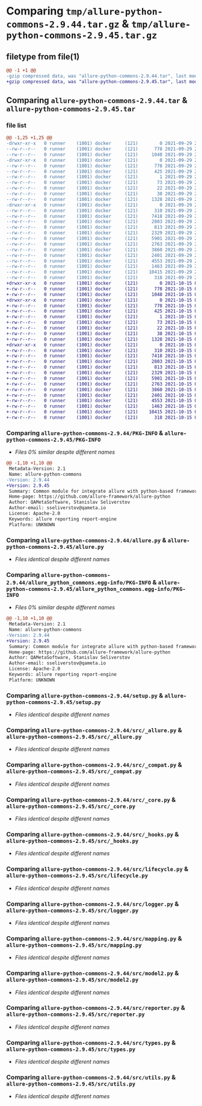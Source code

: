 # Comparing `tmp/allure-python-commons-2.9.44.tar.gz` & `tmp/allure-python-commons-2.9.45.tar.gz`

## filetype from file(1)

```diff
@@ -1 +1 @@
-gzip compressed data, was "allure-python-commons-2.9.44.tar", last modified: Wed Sep 29 20:24:19 2021, max compression
+gzip compressed data, was "allure-python-commons-2.9.45.tar", last modified: Fri Oct 15 08:22:12 2021, max compression
```

## Comparing `allure-python-commons-2.9.44.tar` & `allure-python-commons-2.9.45.tar`

### file list

```diff
@@ -1,25 +1,25 @@
-drwxr-xr-x   0 runner    (1001) docker     (121)        0 2021-09-29 20:24:19.365609 allure-python-commons-2.9.44/
--rw-r--r--   0 runner    (1001) docker     (121)      778 2021-09-29 20:24:19.365609 allure-python-commons-2.9.44/PKG-INFO
--rw-r--r--   0 runner    (1001) docker     (121)     1048 2021-09-29 20:24:05.000000 allure-python-commons-2.9.44/allure.py
-drwxr-xr-x   0 runner    (1001) docker     (121)        0 2021-09-29 20:24:19.361609 allure-python-commons-2.9.44/allure_python_commons.egg-info/
--rw-r--r--   0 runner    (1001) docker     (121)      778 2021-09-29 20:24:19.000000 allure-python-commons-2.9.44/allure_python_commons.egg-info/PKG-INFO
--rw-r--r--   0 runner    (1001) docker     (121)      425 2021-09-29 20:24:19.000000 allure-python-commons-2.9.44/allure_python_commons.egg-info/SOURCES.txt
--rw-r--r--   0 runner    (1001) docker     (121)        1 2021-09-29 20:24:19.000000 allure-python-commons-2.9.44/allure_python_commons.egg-info/dependency_links.txt
--rw-r--r--   0 runner    (1001) docker     (121)       73 2021-09-29 20:24:19.000000 allure-python-commons-2.9.44/allure_python_commons.egg-info/requires.txt
--rw-r--r--   0 runner    (1001) docker     (121)       22 2021-09-29 20:24:19.000000 allure-python-commons-2.9.44/allure_python_commons.egg-info/top_level.txt
--rw-r--r--   0 runner    (1001) docker     (121)       38 2021-09-29 20:24:19.365609 allure-python-commons-2.9.44/setup.cfg
--rw-r--r--   0 runner    (1001) docker     (121)     1328 2021-09-29 20:24:05.000000 allure-python-commons-2.9.44/setup.py
-drwxr-xr-x   0 runner    (1001) docker     (121)        0 2021-09-29 20:24:19.361609 allure-python-commons-2.9.44/src/
--rw-r--r--   0 runner    (1001) docker     (121)      310 2021-09-29 20:24:05.000000 allure-python-commons-2.9.44/src/__init__.py
--rw-r--r--   0 runner    (1001) docker     (121)     7418 2021-09-29 20:24:05.000000 allure-python-commons-2.9.44/src/_allure.py
--rw-r--r--   0 runner    (1001) docker     (121)     2803 2021-09-29 20:24:05.000000 allure-python-commons-2.9.44/src/_compat.py
--rw-r--r--   0 runner    (1001) docker     (121)      813 2021-09-29 20:24:05.000000 allure-python-commons-2.9.44/src/_core.py
--rw-r--r--   0 runner    (1001) docker     (121)     2329 2021-09-29 20:24:05.000000 allure-python-commons-2.9.44/src/_hooks.py
--rw-r--r--   0 runner    (1001) docker     (121)     5901 2021-09-29 20:24:05.000000 allure-python-commons-2.9.44/src/lifecycle.py
--rw-r--r--   0 runner    (1001) docker     (121)     2763 2021-09-29 20:24:05.000000 allure-python-commons-2.9.44/src/logger.py
--rw-r--r--   0 runner    (1001) docker     (121)     3860 2021-09-29 20:24:05.000000 allure-python-commons-2.9.44/src/mapping.py
--rw-r--r--   0 runner    (1001) docker     (121)     2401 2021-09-29 20:24:05.000000 allure-python-commons-2.9.44/src/model2.py
--rw-r--r--   0 runner    (1001) docker     (121)     4553 2021-09-29 20:24:05.000000 allure-python-commons-2.9.44/src/reporter.py
--rw-r--r--   0 runner    (1001) docker     (121)     1463 2021-09-29 20:24:05.000000 allure-python-commons-2.9.44/src/types.py
--rw-r--r--   0 runner    (1001) docker     (121)    10415 2021-09-29 20:24:05.000000 allure-python-commons-2.9.44/src/utils.py
--rw-r--r--   0 runner    (1001) docker     (121)      318 2021-09-29 20:24:05.000000 allure-python-commons-2.9.44/tox.ini
+drwxr-xr-x   0 runner    (1001) docker     (121)        0 2021-10-15 08:22:12.704831 allure-python-commons-2.9.45/
+-rw-r--r--   0 runner    (1001) docker     (121)      778 2021-10-15 08:22:12.704831 allure-python-commons-2.9.45/PKG-INFO
+-rw-r--r--   0 runner    (1001) docker     (121)     1048 2021-10-15 08:21:54.000000 allure-python-commons-2.9.45/allure.py
+drwxr-xr-x   0 runner    (1001) docker     (121)        0 2021-10-15 08:22:12.704831 allure-python-commons-2.9.45/allure_python_commons.egg-info/
+-rw-r--r--   0 runner    (1001) docker     (121)      778 2021-10-15 08:22:12.000000 allure-python-commons-2.9.45/allure_python_commons.egg-info/PKG-INFO
+-rw-r--r--   0 runner    (1001) docker     (121)      425 2021-10-15 08:22:12.000000 allure-python-commons-2.9.45/allure_python_commons.egg-info/SOURCES.txt
+-rw-r--r--   0 runner    (1001) docker     (121)        1 2021-10-15 08:22:12.000000 allure-python-commons-2.9.45/allure_python_commons.egg-info/dependency_links.txt
+-rw-r--r--   0 runner    (1001) docker     (121)       73 2021-10-15 08:22:12.000000 allure-python-commons-2.9.45/allure_python_commons.egg-info/requires.txt
+-rw-r--r--   0 runner    (1001) docker     (121)       22 2021-10-15 08:22:12.000000 allure-python-commons-2.9.45/allure_python_commons.egg-info/top_level.txt
+-rw-r--r--   0 runner    (1001) docker     (121)       38 2021-10-15 08:22:12.704831 allure-python-commons-2.9.45/setup.cfg
+-rw-r--r--   0 runner    (1001) docker     (121)     1328 2021-10-15 08:21:54.000000 allure-python-commons-2.9.45/setup.py
+drwxr-xr-x   0 runner    (1001) docker     (121)        0 2021-10-15 08:22:12.704831 allure-python-commons-2.9.45/src/
+-rw-r--r--   0 runner    (1001) docker     (121)      310 2021-10-15 08:21:54.000000 allure-python-commons-2.9.45/src/__init__.py
+-rw-r--r--   0 runner    (1001) docker     (121)     7418 2021-10-15 08:21:54.000000 allure-python-commons-2.9.45/src/_allure.py
+-rw-r--r--   0 runner    (1001) docker     (121)     2803 2021-10-15 08:21:54.000000 allure-python-commons-2.9.45/src/_compat.py
+-rw-r--r--   0 runner    (1001) docker     (121)      813 2021-10-15 08:21:54.000000 allure-python-commons-2.9.45/src/_core.py
+-rw-r--r--   0 runner    (1001) docker     (121)     2329 2021-10-15 08:21:54.000000 allure-python-commons-2.9.45/src/_hooks.py
+-rw-r--r--   0 runner    (1001) docker     (121)     5901 2021-10-15 08:21:54.000000 allure-python-commons-2.9.45/src/lifecycle.py
+-rw-r--r--   0 runner    (1001) docker     (121)     2763 2021-10-15 08:21:54.000000 allure-python-commons-2.9.45/src/logger.py
+-rw-r--r--   0 runner    (1001) docker     (121)     3860 2021-10-15 08:21:54.000000 allure-python-commons-2.9.45/src/mapping.py
+-rw-r--r--   0 runner    (1001) docker     (121)     2401 2021-10-15 08:21:54.000000 allure-python-commons-2.9.45/src/model2.py
+-rw-r--r--   0 runner    (1001) docker     (121)     4553 2021-10-15 08:21:54.000000 allure-python-commons-2.9.45/src/reporter.py
+-rw-r--r--   0 runner    (1001) docker     (121)     1463 2021-10-15 08:21:54.000000 allure-python-commons-2.9.45/src/types.py
+-rw-r--r--   0 runner    (1001) docker     (121)    10415 2021-10-15 08:21:54.000000 allure-python-commons-2.9.45/src/utils.py
+-rw-r--r--   0 runner    (1001) docker     (121)      318 2021-10-15 08:21:54.000000 allure-python-commons-2.9.45/tox.ini
```

### Comparing `allure-python-commons-2.9.44/PKG-INFO` & `allure-python-commons-2.9.45/PKG-INFO`

 * *Files 0% similar despite different names*

```diff
@@ -1,10 +1,10 @@
 Metadata-Version: 2.1
 Name: allure-python-commons
-Version: 2.9.44
+Version: 2.9.45
 Summary: Common module for integrate allure with python-based frameworks
 Home-page: https://github.com/allure-framework/allure-python
 Author: QAMetaSoftware, Stanislav Seliverstov
 Author-email: sseliverstov@qameta.io
 License: Apache-2.0
 Keywords: allure reporting report-engine
 Platform: UNKNOWN
```

### Comparing `allure-python-commons-2.9.44/allure.py` & `allure-python-commons-2.9.45/allure.py`

 * *Files identical despite different names*

### Comparing `allure-python-commons-2.9.44/allure_python_commons.egg-info/PKG-INFO` & `allure-python-commons-2.9.45/allure_python_commons.egg-info/PKG-INFO`

 * *Files 0% similar despite different names*

```diff
@@ -1,10 +1,10 @@
 Metadata-Version: 2.1
 Name: allure-python-commons
-Version: 2.9.44
+Version: 2.9.45
 Summary: Common module for integrate allure with python-based frameworks
 Home-page: https://github.com/allure-framework/allure-python
 Author: QAMetaSoftware, Stanislav Seliverstov
 Author-email: sseliverstov@qameta.io
 License: Apache-2.0
 Keywords: allure reporting report-engine
 Platform: UNKNOWN
```

### Comparing `allure-python-commons-2.9.44/setup.py` & `allure-python-commons-2.9.45/setup.py`

 * *Files identical despite different names*

### Comparing `allure-python-commons-2.9.44/src/_allure.py` & `allure-python-commons-2.9.45/src/_allure.py`

 * *Files identical despite different names*

### Comparing `allure-python-commons-2.9.44/src/_compat.py` & `allure-python-commons-2.9.45/src/_compat.py`

 * *Files identical despite different names*

### Comparing `allure-python-commons-2.9.44/src/_core.py` & `allure-python-commons-2.9.45/src/_core.py`

 * *Files identical despite different names*

### Comparing `allure-python-commons-2.9.44/src/_hooks.py` & `allure-python-commons-2.9.45/src/_hooks.py`

 * *Files identical despite different names*

### Comparing `allure-python-commons-2.9.44/src/lifecycle.py` & `allure-python-commons-2.9.45/src/lifecycle.py`

 * *Files identical despite different names*

### Comparing `allure-python-commons-2.9.44/src/logger.py` & `allure-python-commons-2.9.45/src/logger.py`

 * *Files identical despite different names*

### Comparing `allure-python-commons-2.9.44/src/mapping.py` & `allure-python-commons-2.9.45/src/mapping.py`

 * *Files identical despite different names*

### Comparing `allure-python-commons-2.9.44/src/model2.py` & `allure-python-commons-2.9.45/src/model2.py`

 * *Files identical despite different names*

### Comparing `allure-python-commons-2.9.44/src/reporter.py` & `allure-python-commons-2.9.45/src/reporter.py`

 * *Files identical despite different names*

### Comparing `allure-python-commons-2.9.44/src/types.py` & `allure-python-commons-2.9.45/src/types.py`

 * *Files identical despite different names*

### Comparing `allure-python-commons-2.9.44/src/utils.py` & `allure-python-commons-2.9.45/src/utils.py`

 * *Files identical despite different names*

